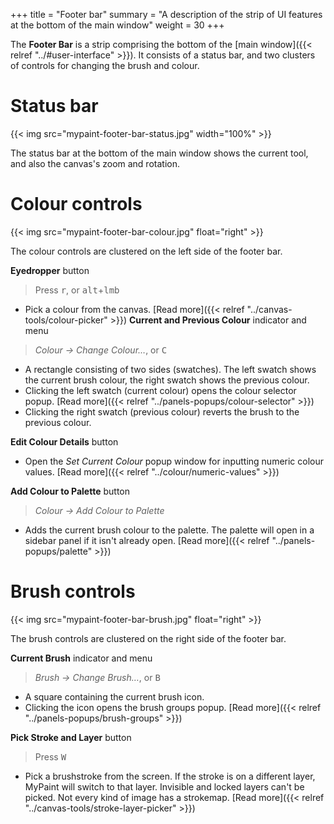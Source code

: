 +++
title = "Footer bar"
summary = "A description of the strip of UI features at the bottom of the main window"
weight = 30
+++

The **Footer Bar** is a strip comprising the bottom of the [main window]({{< relref "../#user-interface" >}}). It
consists of a status bar, and two clusters of controls for changing the brush and colour.

# Status bar
{{< img src="mypaint-footer-bar-status.jpg" width="100%" >}}

The status bar at the bottom of the main window shows the current tool, and also the canvas's zoom and rotation.

# Colour controls

{{< img src="mypaint-footer-bar-colour.jpg" float="right" >}}

The colour controls are clustered on the left side of the footer bar.

**Eyedropper** button
> Press <kbd>r</kbd>, or <kbd>alt</kbd>+<kbd>lmb</kbd>
- Pick a colour from the canvas. [Read more]({{< relref "../canvas-tools/colour-picker" >}})
**Current and Previous Colour** indicator and menu
> *Colour → Change Colour…*, or <kbd>C</kbd>
- A rectangle consisting of two sides (swatches). The left swatch shows the current brush colour, the right swatch shows
the previous colour. 
- Clicking the left swatch (current colour) opens the colour selector popup. [Read more]({{< relref
"../panels-popups/colour-selector" >}})
- Clicking the right swatch (previous colour) reverts the brush to the previous colour.

**Edit Colour Details** button 
- Open the *Set Current Colour* popup window for inputting numeric colour values. [Read more]({{< relref "../colour/numeric-values" >}})

**Add Colour to Palette** button
> *Colour → Add Colour to Palette*
- Adds the current brush colour to the palette. The palette will open in a sidebar panel if it isn't already open. [Read
more]({{< relref "../panels-popups/palette" >}})

# Brush controls
{{< img src="mypaint-footer-bar-brush.jpg" float="right" >}}

The brush controls are clustered on the right side of the footer bar.

**Current Brush** indicator and menu
> *Brush → Change Brush…*, or <kbd>B</kbd>
- A square containing the current brush icon.
- Clicking the icon opens the brush groups popup. [Read more]({{< relref "../panels-popups/brush-groups" >}})

**Pick Stroke and Layer** button
> Press <kbd>W</kbd>
- Pick a brushstroke from the screen. If the stroke is on a different layer, MyPaint will switch to that layer.
Invisible and locked layers can't be picked. Not every kind of image has a strokemap. [Read more]({{< relref
"../canvas-tools/stroke-layer-picker" >}})
